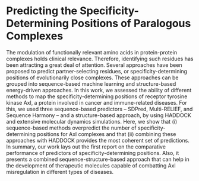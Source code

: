 # Predicting the Specificity-Determining Positions of Paralogous Complexes
The modulation of functionally relevant amino acids in protein-protein complexes holds clinical relevance. Therefore, identifying such residues has been attracting a great deal of attention. Several approaches have been proposed to predict partner-selecting residues, or specificity-determining positions of evolutionarily close complexes. These approaches can be grouped into sequence-based machine learning and structure-based energy-driven approaches. In this work, we assessed the ability of different methods to map the specificity-determining positions of receptor tyrosine kinase Axl, a protein involved in cancer and immune-related diseases. For this, we used three sequence-based predictors – SDPred, Multi-RELIEF, and Sequence Harmony – and a structure-based approach, by using HADDOCK and extensive molecular dynamics simulations. Here, we show that (i) sequence-based methods overpredict the number of specificity-determining positions for Axl complexes and that (ii) combining these approaches with HADDOCK provides the most coherent set of predictions. In summary, our work lays out the first report on the comparative performance of predictors of specificity-determining positions. Also, it presents a combined sequence-structure-based approach that can help in the development of therapeutic molecules capable of combatting Axl misregulation in different types of diseases.
